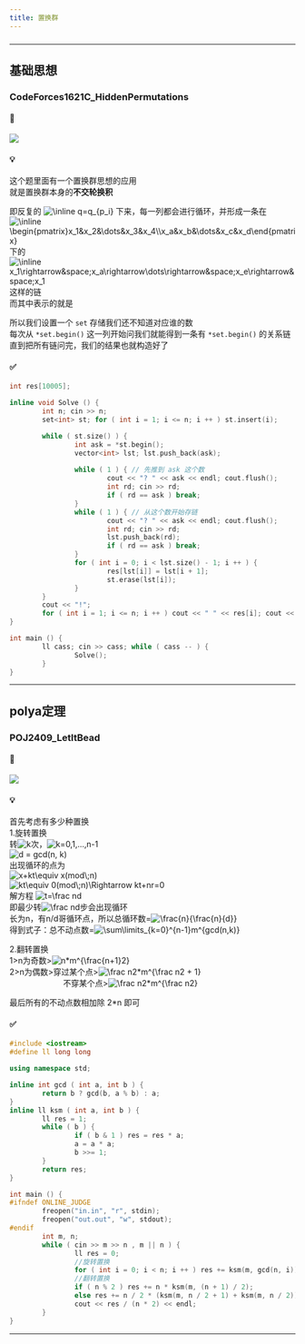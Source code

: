 ```yaml
---
title: 置换群
---
```

###  
<hr>

## 基础思想

### CodeForces1621C_HiddenPermutations

#### 🔗
<a href="https://codeforces.com/contest/1621/problem/C"><img src="https://s2.loli.net/2022/01/04/xvuWZqjySsNdp4B.png"></a>

#### 💡
这个题里面有一个置换群思想的应用  
就是置换群本身的**不交轮换积**  
  
即反复的  <img src="https://latex.codecogs.com/svg.image?\inline&space;q=q_{p_i}" title="\inline q=q_{p_i}" /> 下来，每一列都会进行循环，并形成一条在  
 <img src="https://latex.codecogs.com/svg.image?\inline&space;\begin{pmatrix}x_1&x_2&\dots&x_3&x_4\\x_a&x_b&\dots&x_c&x_d\end{pmatrix}" title="\inline \begin{pmatrix}x_1&x_2&\dots&x_3&x_4\\x_a&x_b&\dots&x_c&x_d\end{pmatrix}" />   
 下的  <img src="https://latex.codecogs.com/svg.image?\inline&space;x_1\rightarrow&space;x_a\rightarrow\dots\rightarrow&space;x_e\rightarrow&space;x_1" title="\inline x_1\rightarrow&space;x_a\rightarrow\dots\rightarrow&space;x_e\rightarrow&space;x_1" /> 这样的链  
 而其中表示的就是  <img src="https://latex.codecogs.com/svg.image?\inline&space;p[x_1]=x_a,p[x_a]=\dots,p[x_e]=x_1" title="">  
   
所以我们设置一个 `set` 存储我们还不知道对应谁的数  
每次从 `*set.begin()` 这一列开始问我们就能得到一条有 `*set.begin()` 的关系链  
直到把所有链问完，我们的结果也就构造好了  

#### ✅

```cpp
int res[10005];

inline void Solve () {
        int n; cin >> n;
        set<int> st; for ( int i = 1; i <= n; i ++ ) st.insert(i);

        while ( st.size() ) {
                int ask = *st.begin();
                vector<int> lst; lst.push_back(ask);
                
                while ( 1 ) { // 先推到 ask 这个数
                        cout << "? " << ask << endl; cout.flush();
                        int rd; cin >> rd;
                        if ( rd == ask ) break;
                }
                while ( 1 ) { // 从这个数开始存链
                        cout << "? " << ask << endl; cout.flush();
                        int rd; cin >> rd; 
                        lst.push_back(rd);
                        if ( rd == ask ) break;
                }
                for ( int i = 0; i < lst.size() - 1; i ++ ) {
                        res[lst[i]] = lst[i + 1];
                        st.erase(lst[i]);
                }
        }
        cout << "!";
        for ( int i = 1; i <= n; i ++ ) cout << " " << res[i]; cout << endl; cout.flush();
}

int main () {       
        ll cass; cin >> cass; while ( cass -- ) {
                Solve();
        }
}
```

<hr>

## polya定理

### POJ2409_LetItBead

#### 🔗
<a href="http://poj.org/problem?id=2409"><img src="https://i.loli.net/2021/08/24/vUWQXsbVMPpfk8o.png"></a>

#### 💡
首先考虑有多少种置换  
1.旋转置换  
转<img src="https://latex.codecogs.com/svg.image?k" title="k" />次，<img src="https://latex.codecogs.com/svg.image?k=0,1,...,n-1" title="k=0,1,...,n-1" />  
<img src="https://latex.codecogs.com/svg.image?d&space;=&space;gcd(n,&space;k)" title="d = gcd(n, k)" />  
出现循环的点为  
<img src="https://latex.codecogs.com/svg.image?x&plus;kt\equiv&space;x(mod\;n)" title="x+kt\equiv x(mod\;n)" />  
<img src="https://latex.codecogs.com/svg.image?kt\equiv&space;0(mod\;n)\Rightarrow&space;kt&plus;nr=0" title="kt\equiv 0(mod\;n)\Rightarrow kt+nr=0" />  
解方程 <img src="https://latex.codecogs.com/svg.image?t=\frac&space;nd" title="t=\frac nd" />  
即最少转<img src="https://latex.codecogs.com/svg.image?\frac&space;nd" title="\frac nd" />步会出现循环  
长为n，有n/d哥循环点，所以总循环数=<img src="https://latex.codecogs.com/svg.image?\frac{n}{\frac{n}{d}}" title="\frac{n}{\frac{n}{d}}" />  
得到式子：总不动点数=<img src="https://latex.codecogs.com/svg.image?\sum\limits_{k=0}^{n-1}m^{gcd(n,k)}" title="\sum\limits_{k=0}^{n-1}m^{gcd(n,k)}" />  
  
2.翻转置换  
1>n为奇数><img src="https://latex.codecogs.com/svg.image?n*m^{\frac{n&plus;1}2}" title="n*m^{\frac{n+1}2}" />  
2>n为偶数>穿过某个点><img src="https://latex.codecogs.com/svg.image?\frac&space;n2*m^{\frac&space;n2&space;&plus;&space;1}" title="\frac n2*m^{\frac n2 + 1}" />  
&nbsp;&nbsp;&nbsp;&nbsp;&nbsp;&nbsp;&nbsp;&nbsp;&nbsp;&nbsp;&nbsp;&nbsp;&nbsp;&nbsp;&nbsp;&nbsp;&nbsp;&nbsp;&nbsp;&nbsp;&nbsp;&nbsp;&nbsp;&nbsp;不穿某个点><img src="https://latex.codecogs.com/svg.image?\frac&space;n2*m^{\frac&space;n2}" title="\frac n2*m^{\frac n2}" />  
  
最后所有的不动点数相加除 2*n 即可

#### ✅

```cpp
#include <iostream>
#define ll long long

using namespace std;

inline int gcd ( int a, int b ) {
        return b ? gcd(b, a % b) : a;
}
inline ll ksm ( int a, int b ) {
        ll res = 1;
        while ( b ) {
                if ( b & 1 ) res = res * a;
                a = a * a;
                b >>= 1;
        }
        return res;
}

int main () {
#ifndef ONLINE_JUDGE
        freopen("in.in", "r", stdin);
        freopen("out.out", "w", stdout);
#endif
        int m, n;
        while ( cin >> m >> n , m || n ) {
                ll res = 0;
                //旋转置换
                for ( int i = 0; i < n; i ++ ) res += ksm(m, gcd(n, i));
                //翻转置换
                if ( n % 2 ) res += n * ksm(m, (n + 1) / 2);
                else res += n / 2 * (ksm(m, n / 2 + 1) + ksm(m, n / 2));
                cout << res / (n * 2) << endl;
        }
}
```

<hr>
